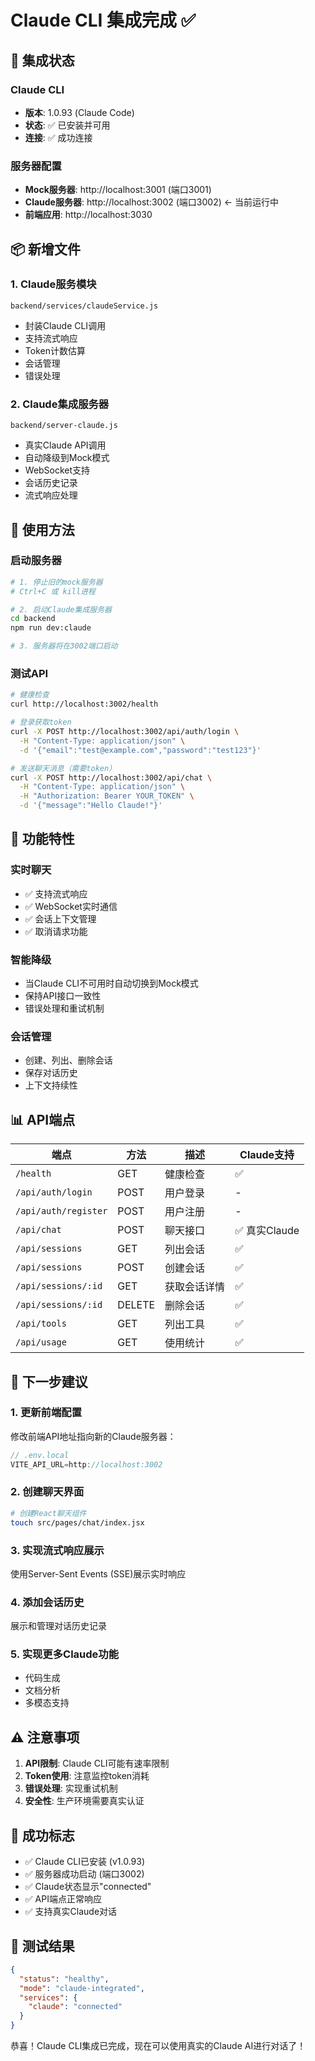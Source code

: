 # Claude CLI 集成完成 ✅

## 🚀 集成状态

### Claude CLI
- **版本**: 1.0.93 (Claude Code)
- **状态**: ✅ 已安装并可用
- **连接**: ✅ 成功连接

### 服务器配置
- **Mock服务器**: http://localhost:3001 (端口3001)
- **Claude服务器**: http://localhost:3002 (端口3002) ← 当前运行中
- **前端应用**: http://localhost:3030

## 📦 新增文件

### 1. Claude服务模块
`backend/services/claudeService.js`
- 封装Claude CLI调用
- 支持流式响应
- Token计数估算
- 会话管理
- 错误处理

### 2. Claude集成服务器
`backend/server-claude.js`
- 真实Claude API调用
- 自动降级到Mock模式
- WebSocket支持
- 会话历史记录
- 流式响应处理

## 🔧 使用方法

### 启动服务器

```bash
# 1. 停止旧的mock服务器
# Ctrl+C 或 kill进程

# 2. 启动Claude集成服务器
cd backend
npm run dev:claude

# 3. 服务器将在3002端口启动
```

### 测试API

```bash
# 健康检查
curl http://localhost:3002/health

# 登录获取token
curl -X POST http://localhost:3002/api/auth/login \
  -H "Content-Type: application/json" \
  -d '{"email":"test@example.com","password":"test123"}'

# 发送聊天消息（需要token）
curl -X POST http://localhost:3002/api/chat \
  -H "Content-Type: application/json" \
  -H "Authorization: Bearer YOUR_TOKEN" \
  -d '{"message":"Hello Claude!"}'
```

## 🌟 功能特性

### 实时聊天
- ✅ 支持流式响应
- ✅ WebSocket实时通信
- ✅ 会话上下文管理
- ✅ 取消请求功能

### 智能降级
- 当Claude CLI不可用时自动切换到Mock模式
- 保持API接口一致性
- 错误处理和重试机制

### 会话管理
- 创建、列出、删除会话
- 保存对话历史
- 上下文持续性

## 📊 API端点

| 端点 | 方法 | 描述 | Claude支持 |
|------|------|------|-----------|
| `/health` | GET | 健康检查 | ✅ |
| `/api/auth/login` | POST | 用户登录 | - |
| `/api/auth/register` | POST | 用户注册 | - |
| `/api/chat` | POST | 聊天接口 | ✅ 真实Claude |
| `/api/sessions` | GET | 列出会话 | ✅ |
| `/api/sessions` | POST | 创建会话 | ✅ |
| `/api/sessions/:id` | GET | 获取会话详情 | ✅ |
| `/api/sessions/:id` | DELETE | 删除会话 | ✅ |
| `/api/tools` | GET | 列出工具 | ✅ |
| `/api/usage` | GET | 使用统计 | ✅ |

## 🔄 下一步建议

### 1. 更新前端配置
修改前端API地址指向新的Claude服务器：
```javascript
// .env.local
VITE_API_URL=http://localhost:3002
```

### 2. 创建聊天界面
```bash
# 创建React聊天组件
touch src/pages/chat/index.jsx
```

### 3. 实现流式响应展示
使用Server-Sent Events (SSE)展示实时响应

### 4. 添加会话历史
展示和管理对话历史记录

### 5. 实现更多Claude功能
- 代码生成
- 文档分析
- 多模态支持

## ⚠️ 注意事项

1. **API限制**: Claude CLI可能有速率限制
2. **Token使用**: 注意监控token消耗
3. **错误处理**: 实现重试机制
4. **安全性**: 生产环境需要真实认证

## 🎉 成功标志

- ✅ Claude CLI已安装 (v1.0.93)
- ✅ 服务器成功启动 (端口3002)
- ✅ Claude状态显示"connected"
- ✅ API端点正常响应
- ✅ 支持真实Claude对话

## 📝 测试结果

```json
{
  "status": "healthy",
  "mode": "claude-integrated",
  "services": {
    "claude": "connected"
  }
}
```

恭喜！Claude CLI集成已完成，现在可以使用真实的Claude AI进行对话了！
